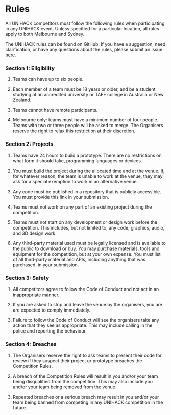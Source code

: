 # Rules

All UNIHACK competitors must follow the following rules when participating in
any UNIHACK event. Unless specified for a particular location, all rules apply to
both Melbourne and Sydney.

The UNIHACK rules can be found on GitHub. If you have a suggestion, need
clarification, or have any questions about the rules, please submit an issue
[here](https://github.com/unihackhq/rules).

### Section 1: Eligibility

1.  Teams can have up to six people.

2.  Each member of a team must be 18 years or older, and be a student studying at
    an accredited university or TAFE college in Australia or New Zealand.

3.  Teams cannot have remote participants.

4.  Melbourne only: teams must have a minimum number of four people. Teams with two
    or three people will be asked to merge. The Organisers reserve the right to
    relax this restriction at their discretion.

### Section 2: Projects

1.  Teams have 24 hours to build a prototype. There are no restrictions on what
    form it should take, programming languages or devices.

2.  You must build the project during the allocated time and at the venue. If, for
    whatever reason, the team is unable to work at the venue, they may ask for a
    special exemption to work in an alternative venue.

3.  Any code must be published in a repository that is publicly accessible. You must
    provide this link in your submission.

4.  Teams must not work on any part of an existing project during the competition.

5.  Teams must not start on any development or design work before the competition.
    This includes, but not limited to, any code, graphics, audio, and 3D design work.

6.  Any third-party material used must be legally licensed and is available to the
    public to download or buy. You may purchase materials, tools and equipment
    for the competition, but at your own expense. You must list of all third-party
    material and APIs, including anything that was purchased, in your submission.

### Section 3: Safety

1.  All competitors agree to follow the Code of Conduct and not act in an
    inappropriate manner.

2.  If you are asked to stop and leave the venue by the organisers, you are are
    expected to comply immediately.

3.  Failure to follow the Code of Conduct will see the organisers take any action
    that they see as appropriate. This may include calling in the police and reporting
    the behaviour.

### Section 4: Breaches

1.  The Organisers reserve the right to ask teams to present their code for review if
    they suspect their project or prototype breaches the Competition Rules.

1.  A breach of the Competition Rules will result in you and/or your team
    being disqualified from the competition. This may also include you and/or your
    team being removed from the venue.

2.  Repeated breaches or a serious breach may result in you and/or your team being
    banned from competing in any UNIHACK competition in the future.
